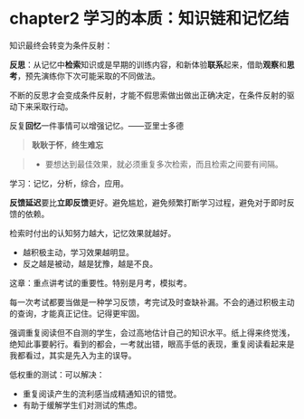 # chapter2 学习的本质：知识链和记忆结 

知识最终会转变为条件反射：

**反思**：从记忆中**检索**知识或是早期的训练内容，和新体验**联系**起来，借助**观察**和**思考**，预先演练你下次可能采取的不同做法。



不断的反思才会变成条件反射，才能不假思索做出做出正确决定，在条件反射的驱动下来采取行动。



反复**回忆**一件事情可以增强记忆。——亚里士多德

> **耿耿于怀**，**终生难忘**

> - 要想达到最佳效果，就必须重复多次检索，而且检索之间要有间隔。



学习：记忆，分析，综合，应用。



**反馈延迟**要比**立即反馈**更好。避免尴尬，避免频繁打断学习过程，避免对于即时反馈的依赖。



检索时付出的认知努力越大，记忆效果就越好。

- 越积极主动，学习效果越明显。
- 反之越是被动，越是犹豫，越是不良。





这章：重点讲考试的重要性。特别是月考，模拟考。

每一次考试都要当做是一种学习反馈，考完试及时查缺补漏。不会的通过积极主动的查询，才能真正记住。记得更牢固。



强调重复阅读但不自测的学生，会过高地估计自己的知识水平。纸上得来终觉浅，绝知此事要躬行。看到的都会，一考就出错，眼高手低的表现，重复阅读看起来是我都看过，其实是先入为主的误导。



低权重的测试：可以解决：

- 重复阅读产生的流利感当成精通知识的错觉。
- 有助于缓解学生们对测试的焦虑。